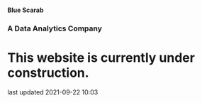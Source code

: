 #### Blue Scarab
### A Data Analytics Company

# This website is currently under construction. 
last updated 2021-09-22 10:03

